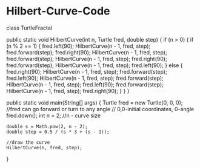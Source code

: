# Hilbert-Curve-Code
class TurtleFractal 

public static void HilbertCurve(int n, Turtle fred, double step) {
    if (n > 0) {
        if (n % 2 == 1) {
            fred.left(90);
            HilbertCurve(n - 1, fred, step);
            fred.forward(step);
            fred.right(90);
            HilbertCurve(n - 1, fred, step);
            fred.forward(step);
            HilbertCurve(n - 1, fred, step);
            fred.right(90);
            fred.forward(step);
            HilbertCurve(n - 1, fred, step);
            fred.left(90);
        } else {
            fred.right(90);
            HilbertCurve(n - 1, fred, step);
            fred.forward(step);
            fred.left(90);
            HilbertCurve(n - 1, fred, step);
            fred.forward(step);
            HilbertCurve(n - 1, fred, step);
            fred.left(90);
            fred.forward(step);
            HilbertCurve(n - 1, fred, step);
            fred.right(90);
        }
    }
}

public static void main(String[] args) {
    Turtle fred = new Turtle(0, 0, 0);
    //fred can go forward or turn to any angle
    // 0,0-initial coordinates, 0-angle
    fred.down();
    int n = 2;
    //n - curve size 

    double s = Math.pow(2, n - 2);
    double step = 0.5 / (s * 3 + (s - 1));

    //draw the curve
    HilbertCurve(n, fred, step);

}
